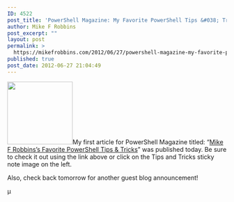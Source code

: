 ```yaml
---
ID: 4522
post_title: 'PowerShell Magazine: My Favorite PowerShell Tips &#038; Tricks'
author: Mike F Robbins
post_excerpt: ""
layout: post
permalink: >
  https://mikefrobbins.com/2012/06/27/powershell-magazine-my-favorite-powershell-tips-tricks/
published: true
post_date: 2012-06-27 21:04:49
---
```

<a title="Mike F Robbins’s Favorite PowerShell Tips &amp; Tricks" href="http://www.powershellmagazine.com/2012/06/27/mike-f-robbinss-favorite-powershell-tips-tricks/" target="_blank"><img class="alignleft size-thumbnail wp-image-4526" title="tips-tricks" src="http://mikefrobbins.com/wp-content/uploads/2012/06/tips-tricks.png?w=150" alt="" width="150" height="144" /></a>My first article for PowerShell Magazine titled: “<a href="http://www.powershellmagazine.com/2012/06/27/mike-f-robbinss-favorite-powershell-tips-tricks/" target="_blank">Mike F Robbins’s Favorite PowerShell Tips &amp; Tricks</a>” was published today. Be sure to check it out using the link above or click on the Tips and Tricks sticky note image on the left.

Also, check back tomorrow for another guest blog announcement!

µ